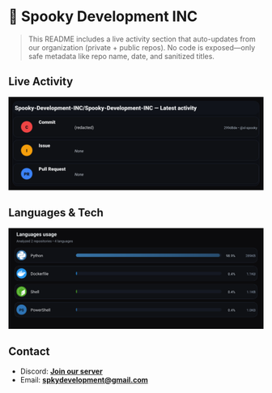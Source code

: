 # 👻 Spooky Development INC

> This README includes a live activity section that auto-updates from our organization (private + public repos). No code is exposed—only safe metadata like repo name, date, and sanitized titles.

## Live Activity
![Repo Snapshot](./assets/repo-snapshot.svg?v=4041c26449)

## Languages & Tech
![Languages Usage](./assets/languages.svg?v=48f47813e0)

## Contact
- Discord: **[Join our server](https://discord.gg/XYspZgEEJb)**
- Email: **spkydevelopment@gmail.com**
